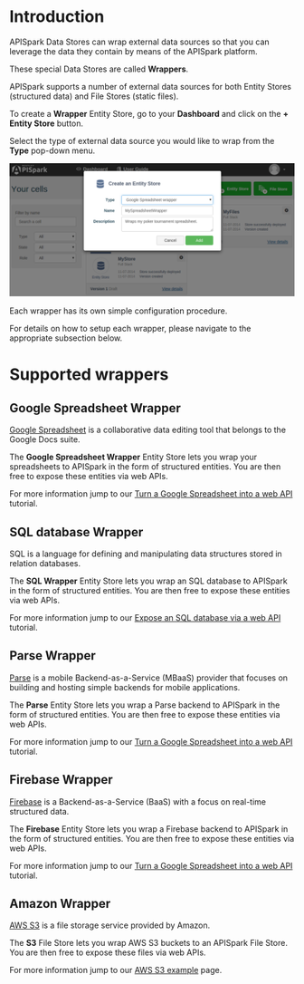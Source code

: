 
# Introduction

APISpark Data Stores can wrap external data sources so that you can leverage the data they contain by means of the APISpark platform.

These special Data Stores are called **Wrappers**.

APISpark supports a number of external data sources for both Entity Stores (structured data) and File Stores (static files).

To create a **Wrapper** Entity Store, go to your **Dashboard** and click on the **+ Entity Store** button.

Select the type of external data source you would like to wrap from the **Type** pop-down menu.

![Create a wrapper](images/createawrapperstore.png "Create a wrapper")

Each wrapper has its own simple configuration procedure.

For details on how to setup each wrapper, please navigate to the appropriate subsection below.

# Supported wrappers

## Google Spreadsheet Wrapper

<a href="https://docs.google.com/spreadsheets/" target="_blank">Google Spreadsheet</a> is a collaborative data editing tool that belongs to the Google Docs suite.

The **Google Spreadsheet Wrapper** Entity Store lets you wrap your spreadsheets to APISpark in the form of structured entities. You are then free to expose these entities via web APIs.

For more information jump to our [Turn a Google Spreadsheet into a web API](technical-resources/apispark/tutorials/apis-for-publishers/turn-spreadsheet-to-api "Turn a Google Spreadsheet into a web API") tutorial.

## SQL database Wrapper

SQL is a language for defining and manipulating data structures stored in relation databases.

The **SQL Wrapper** Entity Store lets you wrap an SQL database to APISpark in the form of structured entities. You are then free to expose these entities via web APIs.

For more information jump to our [Expose an SQL database via a web API](technical-resources/apispark/tutorials/apis-for-publishers/expose-sql-via-api "Expose an SQL database via a web API") tutorial.

## Parse Wrapper

<a href="https://parse.com/" target="_blank">Parse</a> is a mobile Backend-as-a-Service (MBaaS) provider that focuses on building and hosting simple backends for mobile applications.

The **Parse** Entity Store lets you wrap a Parse backend to APISpark in the form of structured entities. You are then free to expose these entities via web APIs.

For more information jump to our [Turn a Google Spreadsheet into a web API](technical-resources/apispark/tutorials/apis-for-publishers/parse "Turn your Parse Backend into a web API") tutorial.

## Firebase Wrapper

<a href="https://firebase.com/" target="_blank">Firebase</a> is a Backend-as-a-Service (BaaS) with a focus on real-time structured data.

The **Firebase** Entity Store lets you wrap a Firebase backend to APISpark in the form of structured entities. You are then free to expose these entities via web APIs.

For more information jump to our [Turn a Google Spreadsheet into a web API](technical-resources/apispark/tutorials/apis-for-publishers/firebase "Turn your Firebase backend into a web API") tutorial.

## Amazon Wrapper

<a href="http://aws.amazon.com/fr/s3/" target="_blank">AWS S3</a> is a file storage service provided by Amazon.

The **S3** File Store lets you wrap AWS S3 buckets to an APISpark File Store. You are then free to expose these files via web APIs.

For more information jump to our [AWS S3 example](technical-resources/apispark/guide/store/wrappers/aws "AWS S3 example section") page.
